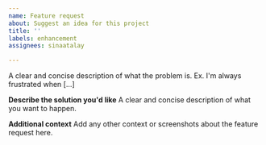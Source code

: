 ```yaml
---
name: Feature request
about: Suggest an idea for this project
title: ''
labels: enhancement
assignees: sinaatalay

---
```


A clear and concise description of what the problem is. Ex. I'm always frustrated when [...]

**Describe the solution you'd like**
A clear and concise description of what you want to happen.

**Additional context**
Add any other context or screenshots about the feature request here.
